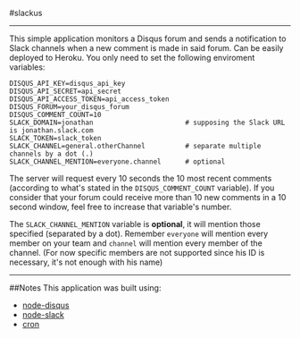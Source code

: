 #slackus
***
This simple application monitors a Disqus forum and sends a notification to Slack channels when a new comment is made in said forum. Can be easily deployed to Heroku. You only need to set the following enviroment variables:

```
DISQUS_API_KEY=disqus_api_key
DISQUS_API_SECRET=api_secret
DISQUS_API_ACCESS_TOKEN=api_access_token
DISQUS_FORUM=your_disqus_forum
DISQUS_COMMENT_COUNT=10
SLACK_DOMAIN=jonathan                       # supposing the Slack URL is jonathan.slack.com
SLACK_TOKEN=slack_token
SLACK_CHANNEL=general.otherChannel          # separate multiple channels by a dot (.)
SLACK_CHANNEL_MENTION=everyone.channel      # optional
```

The server will request every 10 seconds the 10 most recent comments (according to what's stated in the `DISQUS_COMMENT_COUNT` variable). If you consider that your forum could receive more than 10 new comments in a 10 second window, feel free to increase that variable's number.

The `SLACK_CHANNEL_MENTION` variable is **optional**, it will mention those specified (separated by a dot). Remember `everyone` will mention every member on your team and `channel` will mention every member of the channel. (For now specific members are not supported since his ID is necessary, it's not enough with his name)

***

##Notes
This application was built using:
* [node-disqus](https://github.com/hay/node-disqus)
* [node-slack](https://github.com/xoxco/node-slack)
* [cron](https://github.com/ncb000gt/node-cron)

